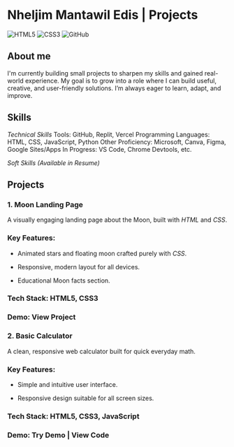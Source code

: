 
# Nheljim Mantawil Edis | Projects

![HTML5](https://img.shields.io/badge/HTML5-E34F26?logo=html5&logoColor=white)
![CSS3](https://img.shields.io/badge/CSS3-1572B6?logo=css3&logoColor=white)
![GitHub](https://img.shields.io/badge/GitHub-181717?logo=github&logoColor=white)

## About me
I'm currently building small projects to sharpen my skills and gained real-world experience. My goal is to grow into a role where I can build useful, creative, and user-friendly solutions. I’m always eager to learn, adapt, and improve.


## Skills
*Technical Skills*
      Tools: GitHub, Replit, Vercel
      Programming Languages: HTML, CSS, JavaScript, Python
      Other Proficiency: Microsoft, Canva, Figma, Google Sites/Apps
      In Progress: VS Code,  Chrome Devtools, etc.

*Soft Skills*
      *(Available in Resume)*


## Projects

### 1. Moon Landing Page
 A visually engaging landing page about the Moon, built with *HTML* and *CSS*.

 ### Key Features:

   * Animated stars and floating moon crafted purely with *CSS*.

   * Responsive, modern layout for all devices.

   * Educational Moon facts section.

 ### Tech Stack: HTML5, CSS3

 ### Demo: View Project


### 2. Basic Calculator
 A clean, responsive web calculator built for quick everyday math.

 ### Key Features:

   * Simple and intuitive user interface.

   * Responsive design suitable for all screen sizes.
 
 ### Tech Stack: HTML5, CSS3, JavaScript

 ### Demo: Try Demo | View Code
